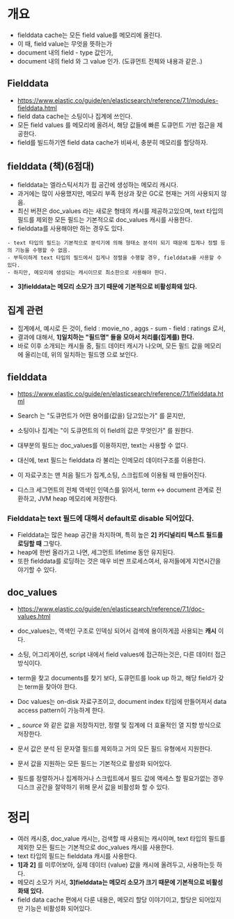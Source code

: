# 개요
* fielddata cache는 모든 field value를 메모리에 올린다.
* 이 때, field value는 무엇을 뜻하는가
* document 내의 field - type 값인가,
* document 내의 field 와 그 value 인가. (도큐먼트 전체와 내용과 같은..)

## Fielddata
* https://www.elastic.co/guide/en/elasticsearch/reference/7.1/modules-fielddata.html
* field data cache는 소팅이나 집계에 쓰인다.
* 모든 field values 를 메모리에 올려서, 해당 값들에 빠른 도큐먼트 기반 접근을 제공한다.
* field를 빌드하기엔 field data cache가 비싸서, 충분히 메모리를 할당하자.

## fielddata (책)(6점대)
* fielddata는 엘라스틱서치가 힙 공간에 생성하는 메모리 캐시다.
* 과거에는 많이 사용했지만, 메모리 부족 현상과 잦은 GC로 현재는 거의 사용되지 않음.
* 최신 버젼은 doc_values 라는 새로운 형태의 캐시를 제공하고있으며, text 타입의 필드를 제외한 모든 필드는 기본적으로 doc_values 캐시를 사용한다.
* fielddata를 사용해야만 하는 경우도 있다.
```TEXT
- text 타입의 필드는 기본적으로 분석기에 의해 형태소 분석이 되기 때문에 집계나 정렬 등의 기능을 수행할 수 없음.
- 부득이하게 text 타입의 필드에서 집게나 정렬을 수행할 경우, fielddata를 사용할 수 있다.
- 하지만, 메모리에 생성되는 캐시이므로 최소한으로 사용해야 한다.
```
* **3]fielddata는 메모리 소모가 크기 때문에 기본적으로 비활성화돼 있다.**

## 집계 관련
* 집계에서, 예시로 든 것이, field : movie_no , aggs - sum - field : ratings 로서,
* 결과에 대해서, **1]일치하는 "필드명" 들을 모아서 처리를(집계를) 한다.**
* 바로 이후 소개되는 캐시들 중, 필드 데이터 캐시가 나오며, 모든 필드 값을 메모리에 올리는데, 위의 일치하는 필드명 으로 보인다.


## fielddata
* https://www.elastic.co/guide/en/elasticsearch/reference/7.1/fielddata.html
* Search 는 "도큐먼트가 어떤 용어를(값을) 담고있는가" 를 묻지만,
* 소팅이나 집계는 "이 도큐먼트의 이 field의 값은 무엇인가" 를 원한다.

* 대부분의 필드는 doc_values를 이용하지만, text는 사용할 수 없다.
* 대신에, text 필드는 fielddata 라 불리는 인메모리 데이터구조를 이용한다.
* 이 자료구조는 맨 처음 필드가 집계,소팅, 스크립트에 이용될 때 만들어진다.
* 디스크 세그먼트의 전체 역색인 인덱스를 읽어서, term <-> document 관계로 전환하고, JVM heap 메모리에 저장한다.

### Fielddata는 text 필드에 대해서 default로 disable 되어있다.
* Fielddata는 많은 heap 공간을 차지하며, 특히 높은 **2] 카디널리티 텍스트 필드를 로딩할 때** 그렇다.
* heap에 한번 올라가고 나면, 세그먼트 lifetime 동안 유지된다.
* 또한 fielddata를 로딩하는 것은 매우 비싼 프로세스여서, 유저들에게 지연시간을 야기할 수 있다.



## doc_values
* https://www.elastic.co/guide/en/elasticsearch/reference/7.1/doc-values.html
* doc_values는, 역색인 구조로 인덱싱 되어서 검색에 용이하게끔 사용되는 **캐시** 이다.
* 소팅, 어그리게이션, script 내에서 field values에 접근하는것은, 다른 데이터 접근 방식이다.
* term을 찾고 documents를 찾기 보다, 도큐먼트를 look up 하고, 해당 field가 갖는 term을 찾아야 한다.

* Doc values는 on-disk 자료구조이고, document index 타임에 만들어져서 data access pattern이 가능하게 한다.
* _ _source_ 와 같은 값을 저장하지만, 정렬 및 집계에 더 효율적인 열 지향 방식으로 저장한다.
* 문서 값은 분석 된 문자열 필드를 제외하고 거의 모든 필드 유형에서 지원한다.

* 문서 값을 지원하는 모든 필드는 기본적으로 활성화 되어있다.
* 필드를 정렬하거나 집계하거나 스크립트에서 필드 값에 액세스 할 필요가없는 경우 디스크 공간을 절약하기 위해 문서 값을 비활성화 할 수 있다.

# 정리
* 여러 캐시중, doc_value 캐시는, 검색할 때 사용되는 캐시이며, text 타입의 필드를 제외한 모든 필드는 기본적으로 doc_values 캐시를 사용한다.
* text 타입의 필드는 fielddata 캐시를 사용한다.
* **1]과 2]** 를 미루어보아, 실제 데이터 (value) 값을 캐시에 올려두고, 사용하는듯 하다.
* 메모리 소모가 커서,  **3]fielddata는 메모리 소모가 크기 때문에 기본적으로 비활성화돼 있다.**
* field data cache 편에서 다룬 내용은, 메모리 할당 이야기이고, 할당은 되어있지만 기능은 비활성화 되어있다.

